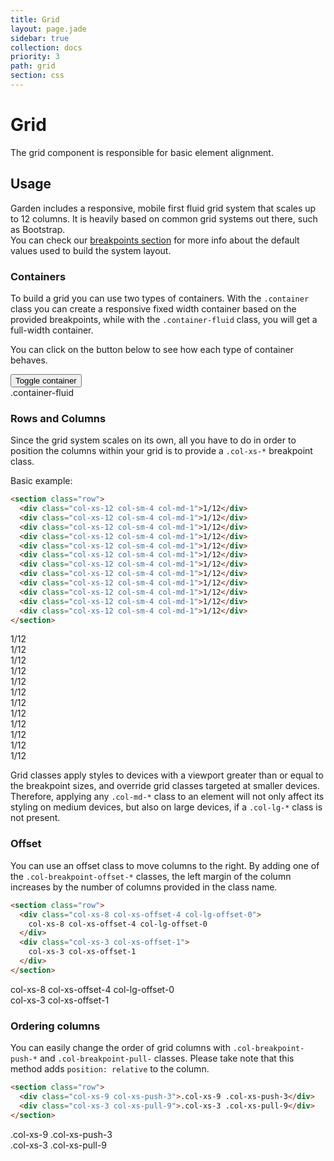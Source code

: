 ```yaml
---
title: Grid
layout: page.jade
sidebar: true
collection: docs
priority: 3
path: grid
section: css
---
```


# Grid
<p class="lead" data-grid-page>
  The grid component is responsible for basic element alignment.
</p>

## Usage

Garden includes a responsive, mobile first fluid grid system that scales up to 12 columns. It is heavily based on common grid systems out there, such as Bootstrap.  
You can check our [breakpoints section](components/css-utilities.html#breakpoints) for more info about the default values used to build the system layout.

### Containers
To build a grid you can use two types of containers. With the `.container` class you can create a responsive fixed width container based on the provided breakpoints, while with the `.container-fluid` class, you will get a full-width container.

You can click on the button below to see how each type of container behaves.

<button type="button" class="button button-secondary" data-toggle-container>
  Toggle container
</button>
<div class="example">
  <div class="example-container--fluid" data-container>
    <section class="row">
      <div class="col-xs-12 col-sm-12 col-md-12">
        <div data-container-text>.container-fluid</div>
      </div>
    </section>
    <section class="row">
      <div class="col-xs-12 col-sm-6 col-md-3"><div></div></div>
      <div class="col-xs-12 col-sm-6 col-md-3"><div></div></div>
      <div class="col-xs-12 col-sm-6 col-md-3"><div></div></div>
      <div class="col-xs-12 col-sm-6 col-md-3"><div></div></div>
      <div class="col-xs-12 col-sm-6 col-md-6"><div></div></div>
      <div class="col-xs-12 col-sm-6 col-md-6"><div></div></div>
    </section>
  </div>
</div>

### Rows and Columns
Since the grid system scales on its own, all you have to do in order to position the columns within your grid is to provide a `.col-xs-*` breakpoint class.

Basic example:

```html
<section class="row">
  <div class="col-xs-12 col-sm-4 col-md-1">1/12</div>
  <div class="col-xs-12 col-sm-4 col-md-1">1/12</div>
  <div class="col-xs-12 col-sm-4 col-md-1">1/12</div>
  <div class="col-xs-12 col-sm-4 col-md-1">1/12</div>
  <div class="col-xs-12 col-sm-4 col-md-1">1/12</div>
  <div class="col-xs-12 col-sm-4 col-md-1">1/12</div>
  <div class="col-xs-12 col-sm-4 col-md-1">1/12</div>
  <div class="col-xs-12 col-sm-4 col-md-1">1/12</div>
  <div class="col-xs-12 col-sm-4 col-md-1">1/12</div>
  <div class="col-xs-12 col-sm-4 col-md-1">1/12</div>
  <div class="col-xs-12 col-sm-4 col-md-1">1/12</div>
  <div class="col-xs-12 col-sm-4 col-md-1">1/12</div>
</section>
```
<div class="example">
  <section class="row">
    <div class="col-xs-12 col-sm-4 col-md-1"><div>1/12</div></div>
    <div class="col-xs-12 col-sm-4 col-md-1"><div>1/12</div></div>
    <div class="col-xs-12 col-sm-4 col-md-1"><div>1/12</div></div>
    <div class="col-xs-12 col-sm-4 col-md-1"><div>1/12</div></div>
    <div class="col-xs-12 col-sm-4 col-md-1"><div>1/12</div></div>
    <div class="col-xs-12 col-sm-4 col-md-1"><div>1/12</div></div>
    <div class="col-xs-12 col-sm-4 col-md-1"><div>1/12</div></div>
    <div class="col-xs-12 col-sm-4 col-md-1"><div>1/12</div></div>
    <div class="col-xs-12 col-sm-4 col-md-1"><div>1/12</div></div>
    <div class="col-xs-12 col-sm-4 col-md-1"><div>1/12</div></div>
    <div class="col-xs-12 col-sm-4 col-md-1"><div>1/12</div></div>
    <div class="col-xs-12 col-sm-4 col-md-1"><div>1/12</div></div>
  </section>
</div>

Grid classes apply styles to devices with a viewport greater than or equal to the breakpoint sizes, and override grid classes targeted at smaller devices. Therefore, applying any `.col-md-*` class to an element will not only affect its styling on medium devices, but also on large devices, if a `.col-lg-*` class is not present.

### Offset
You can use an offset class to move columns to the right. By adding one of the `.col-breakpoint-offset-*` classes, the left margin of the column increases by the number of columns provided in the class name.

```html
<section class="row">
  <div class="col-xs-8 col-xs-offset-4 col-lg-offset-0">
    col-xs-8 col-xs-offset-4 col-lg-offset-0
  </div>
  <div class="col-xs-3 col-xs-offset-1">
    col-xs-3 col-xs-offset-1
  </div>
</section>
```
<div class="example">
  <section class="row">
    <div class="col-xs-8 col-xs-offset-4 col-lg-offset-0">
      <div>col-xs-8 col-xs-offset-4 col-lg-offset-0</div>
    </div>
    <div class="col-xs-3 col-xs-offset-1">
      <div>col-xs-3 col-xs-offset-1</div>
    </div>
  </section>
</div>

### Ordering columns
You can easily change the order of grid columns with `.col-breakpoint-push-*` and
`.col-breakpoint-pull-` classes. Please take note that this method adds `position:
relative` to the column.

```html
<section class="row">
  <div class="col-xs-9 col-xs-push-3">.col-xs-9 .col-xs-push-3</div>
  <div class="col-xs-3 col-xs-pull-9">.col-xs-3 .col-xs-pull-9</div>
</section>
```
<div class="example">
  <section class="row">
    <div class="col-xs-9 col-xs-push-3">
      <div>.col-xs-9 .col-xs-push-3</div>
    </div>
    <div class="col-xs-3 col-xs-pull-9">
      <div>.col-xs-3 .col-xs-pull-9</div>
    </div>
  </section>
</div>
